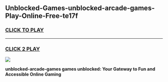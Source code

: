 
## Unblocked-Games-unblocked-arcade-games-Play-Online-Free-te17f
<h3>
<a href="https://premium76.site?title=unblocked-arcade-games&ref=26A">CLICK TO PLAY</a></h3>
<hr>

<h3>
<a href="https://premium76.site?title=unblocked-arcade-games&ref=26A">CLICK 2 PLAY</a>
  
</h3>

<a href="https://premium76.site?title=unblocked-arcade-games&ref=26A"><img src="https://clearcache.store/games.png"></a>


**unblocked-arcade-games games unblocked: Your Gateway to Fun and Accessible Online Gaming**
